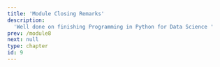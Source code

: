 ```yaml
---
title: 'Module Closing Remarks'
description:
  'Well done on finishing Programming in Python for Data Science '
prev: /module8
next: null
type: chapter
id: 9
---
```


<exercise id="0" title="Congratulations!" type="slides, video">

<slides source="module9/module9_00" shot="13" start="0:01" end="1:57">
</slides>

</exercise> 